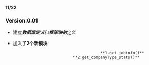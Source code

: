 





**11/22** 

### Version:0.01

- 建立***数据库定义***和***框架映射***定义

- 加入了**2**个**新模块**:
				
											**1.get_jobinfo()**
	                            **2.get_companyType_stats()**				
	
	